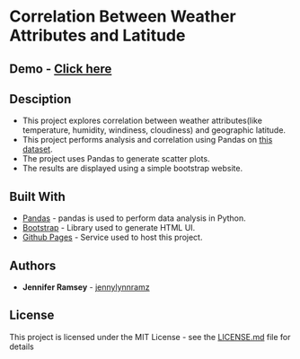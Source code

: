 # Correlation Between Weather Attributes and Latitude

## Demo - [Click here](http://jennylynnramz.com/Web-Design-Challenge/)

## Desciption
* This project explores correlation between weather attributes(like temperature, humidity, windiness, cloudiness) and geographic latitude.
* This project performs analysis and correlation using Pandas on [this dataset](https://github.com/jennylynnramz/Web-Design-Challenge/blob/master/WebVisualizations/cities.csv).
* The project uses Pandas to generate scatter plots.
* The results are displayed using a simple bootstrap website.

## Built With

* [Pandas](https://pandas.pydata.org/) - pandas is used to perform data analysis in Python.
* [Bootstrap](https://getbootstrap.com/) - Library used to generate HTML UI. 
* [Github Pages](https://pages.github.com/) - Service used to host this project.


## Authors

* **Jennifer Ramsey** - [jennylynnramz](https://github.com/jennylynnramz)


## License

This project is licensed under the MIT License - see the [LICENSE.md](LICENSE.md) file for details
